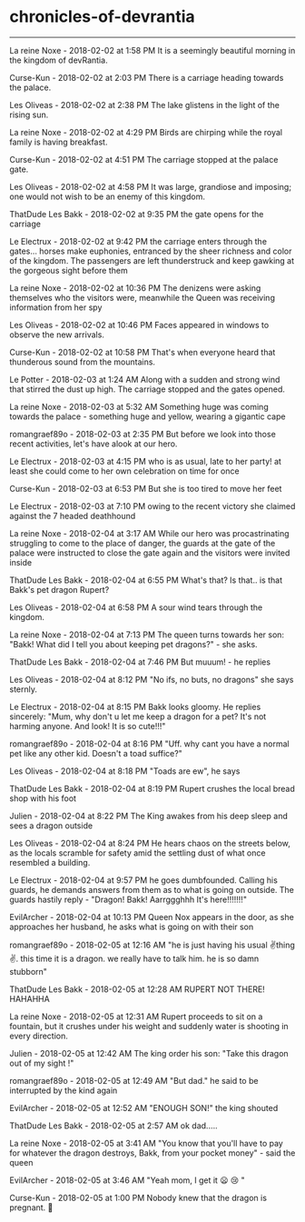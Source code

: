 # chronicles-of-devrantia

---

La reine Noxe - 2018-02-02 at 1:58 PM
It is a seemingly beautiful morning in the kingdom of devRantia.

Curse-Kun - 2018-02-02 at 2:03 PM
There is a carriage heading towards the palace.

Les Oliveas - 2018-02-02 at 2:38 PM
The lake glistens in the light of the rising sun.

La reine Noxe - 2018-02-02 at 4:29 PM
Birds are chirping while the royal family is having breakfast.

Curse-Kun - 2018-02-02 at 4:51 PM
The carriage stopped at the palace gate.

Les Oliveas - 2018-02-02 at 4:58 PM
It was large, grandiose and imposing; one would not wish to be an enemy of this kingdom.

ThatDude Les Bakk - 2018-02-02 at 9:35 PM
the gate opens for the carriage

Le Electrux - 2018-02-02 at 9:42 PM
the carriage enters through the gates... horses make euphonies, entranced by the sheer richness and color of the kingdom. The passengers are left thunderstruck and keep gawking at the gorgeous sight before them

La reine Noxe - 2018-02-02 at 10:36 PM
The denizens were asking themselves who the visitors were, meanwhile the Queen was receiving information from her spy

Les Oliveas - 2018-02-02 at 10:46 PM
Faces appeared in windows to observe the new arrivals.

Curse-Kun - 2018-02-02 at 10:58 PM
That's when everyone heard that thunderous sound from the mountains.

Le Potter - 2018-02-03 at 1:24 AM
Along with a sudden and strong wind that stirred the dust up high.  The carriage stopped and the gates opened.

La reine Noxe - 2018-02-03 at 5:32 AM
Something huge was coming towards the palace - something huge and yellow, wearing a gigantic cape

romangraef89o - 2018-02-03 at 2:35 PM
But before we look into those recent activities, let's have alook at our hero.

Le Electrux - 2018-02-03 at 4:15 PM
who is as usual, late to her party! at least she could come to her own celebration on time for once

Curse-Kun - 2018-02-03 at 6:53 PM
But she is too tired to move her feet

Le Electrux - 2018-02-03 at 7:10 PM
owing to the recent victory she claimed against the 7 headed deathhound

La reine Noxe - 2018-02-04 at 3:17 AM
While our hero was procastrinating struggling to come to the place of danger, the guards at the gate of the palace were instructed to close the gate again and the visitors were invited inside

ThatDude Les Bakk - 2018-02-04 at 6:55 PM
What's that? Is that.. is that Bakk's pet dragon Rupert?

Les Oliveas - 2018-02-04 at 6:58 PM
A sour wind tears through the kingdom.

La reine Noxe - 2018-02-04 at 7:13 PM
The queen turns towards her son: "Bakk! What did I tell you about keeping pet dragons?" - she asks.

ThatDude Les Bakk - 2018-02-04 at 7:46 PM
But muuum! - he replies

Les Oliveas - 2018-02-04 at 8:12 PM
"No ifs, no buts, no dragons" she says sternly.

Le Electrux - 2018-02-04 at 8:15 PM
Bakk looks gloomy. He replies sincerely: "Mum, why don't u let me keep a dragon for a pet? It's not harming anyone. And look! It is so cute!!!"

romangraef89o - 2018-02-04 at 8:16 PM
"Uff. why cant you have a normal pet like any other kid. Doesn't a toad suffice?"

Les Oliveas - 2018-02-04 at 8:18 PM
"Toads are ew", he says

ThatDude Les Bakk - 2018-02-04 at 8:19 PM
Rupert crushes the local bread shop with his foot

Julien - 2018-02-04 at 8:22 PM
The King awakes from his deep sleep and sees a dragon outside

Les Oliveas - 2018-02-04 at 8:24 PM
He hears chaos on the streets below, as the locals scramble for safety amid the settling dust of what once resembled a building.

Le Electrux - 2018-02-04 at 9:57 PM
he goes dumbfounded. Calling his guards, he demands answers from them as to what is going on outside. The guards hastily reply - "Dragon! Bakk! Aarrggghhh It's here!!!!!!!"

EvilArcher - 2018-02-04 at 10:13 PM
Queen Nox appears in the door, as she approaches her husband, he asks what is going on with their son

romangraef89o - 2018-02-05 at 12:16 AM
"he is just having his usual :v:thing:v:. this time it is a dragon. we really have to talk him. he is so damn stubborn"

ThatDude Les Bakk - 2018-02-05 at 12:28 AM
RUPERT NOT THERE! HAHAHHA

La reine Noxe - 2018-02-05 at 12:31 AM
Rupert proceeds to sit on a fountain, but it crushes under his weight and suddenly water is shooting in every direction.

Julien - 2018-02-05 at 12:42 AM
The king order his son: "Take this dragon out of my sight !"

romangraef89o - 2018-02-05 at 12:49 AM
"But dad." he said to be interrupted by the kind again

EvilArcher - 2018-02-05 at 12:52 AM
"ENOUGH SON!" the king shouted

ThatDude Les Bakk - 2018-02-05 at 2:57 AM
ok dad.....

La reine Noxe - 2018-02-05 at 3:41 AM
"You know that you'll have to pay for whatever the dragon destroys, Bakk, from your pocket money" - said the queen

EvilArcher - 2018-02-05 at 3:46 AM
"Yeah mom, I get it :frowning: :cry: "

Curse-Kun - 2018-02-05 at 1:00 PM
Nobody knew that the dragon is pregnant.  :dragon_face:
